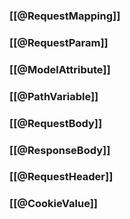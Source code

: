 ### [[@RequestMapping]]

### [[@RequestParam]]

### [[@ModelAttribute]]

### [[@PathVariable]]

### [[@RequestBody]]
### [[@ResponseBody]]

### [[@RequestHeader]]

### [[@CookieValue]]
